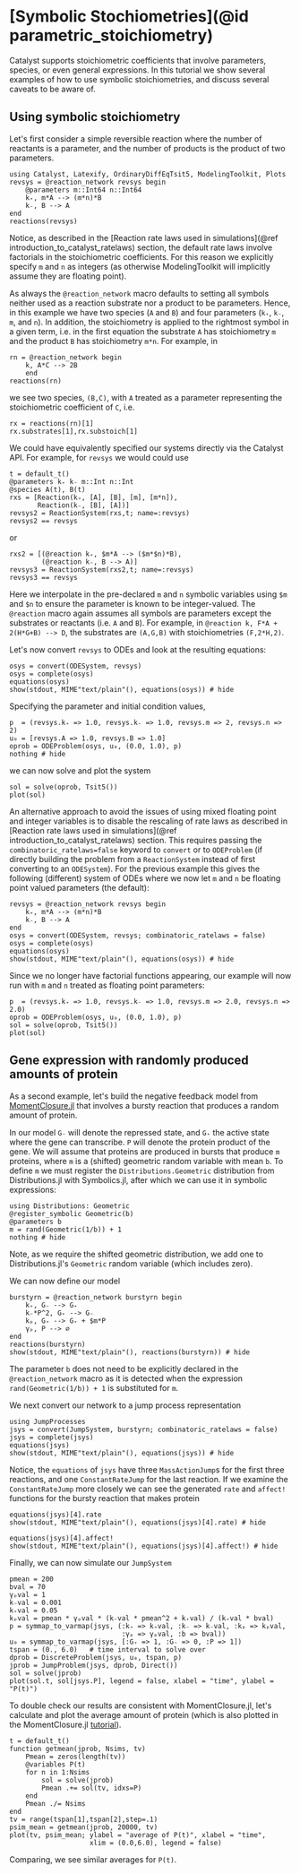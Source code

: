 # [Symbolic Stochiometries](@id parametric_stoichiometry)
Catalyst supports stoichiometric coefficients that involve parameters, species,
or even general expressions. In this tutorial we show several examples of how to
use symbolic stoichiometries, and discuss several caveats to be aware of.

## Using symbolic stoichiometry
Let's first consider a simple reversible reaction where the number of reactants
is a parameter, and the number of products is the product of two parameters.
```@example s1
using Catalyst, Latexify, OrdinaryDiffEqTsit5, ModelingToolkit, Plots
revsys = @reaction_network revsys begin
    @parameters m::Int64 n::Int64
    k₊, m*A --> (m*n)*B
    k₋, B --> A
end
reactions(revsys)
```
Notice, as described in the [Reaction rate laws used in simulations](@ref introduction_to_catalyst_ratelaws)
section, the default rate laws involve factorials in the stoichiometric
coefficients. For this reason we explicitly specify `m` and `n` as integers (as
otherwise ModelingToolkit will implicitly assume they are floating point).

As always the `@reaction_network` macro defaults to setting all symbols
neither used as a reaction substrate nor a product to be parameters. Hence, in
this example we have two species (`A` and `B`) and four parameters (`k₊`, `k₋`,
`m`, and `n`). In addition, the stoichiometry is applied to the rightmost symbol
in a given term, i.e. in the first equation the substrate `A` has stoichiometry
`m` and the product `B` has stoichiometry `m*n`. For example, in
```@example s1
rn = @reaction_network begin
    k, A*C --> 2B
    end
reactions(rn)
```
we see two species, `(B,C)`, with `A` treated as a parameter representing the
stoichiometric coefficient of `C`, i.e.
```@example s1
rx = reactions(rn)[1]
rx.substrates[1],rx.substoich[1]
```
We could have equivalently specified our systems directly via the Catalyst
API. For example, for `revsys` we would could use
```@example s1
t = default_t()
@parameters k₊ k₋ m::Int n::Int
@species A(t), B(t)
rxs = [Reaction(k₊, [A], [B], [m], [m*n]),
       Reaction(k₋, [B], [A])]
revsys2 = ReactionSystem(rxs,t; name=:revsys)
revsys2 == revsys
```
or
```@example s1
rxs2 = [(@reaction k₊, $m*A --> ($m*$n)*B),
        (@reaction k₋, B --> A)]
revsys3 = ReactionSystem(rxs2,t; name=:revsys)
revsys3 == revsys
```
Here we interpolate in the pre-declared `m` and `n` symbolic variables using `$m` and `$n` to ensure the parameter is known to be integer-valued. The `@reaction` macro again assumes all symbols are parameters except the
substrates or reactants (i.e. `A` and `B`). For example, in
`@reaction k, F*A + 2(H*G+B) --> D`, the substrates are `(A,G,B)` with
stoichiometries `(F,2*H,2)`.

Let's now convert `revsys` to ODEs and look at the resulting equations:
```@example s1
osys = convert(ODESystem, revsys)
osys = complete(osys)
equations(osys)
show(stdout, MIME"text/plain"(), equations(osys)) # hide
```
Specifying the parameter and initial condition values,
```@example s1
p  = (revsys.k₊ => 1.0, revsys.k₋ => 1.0, revsys.m => 2, revsys.n => 2)
u₀ = [revsys.A => 1.0, revsys.B => 1.0]
oprob = ODEProblem(osys, u₀, (0.0, 1.0), p)
nothing # hide
```
we can now solve and plot the system
```@example s1
sol = solve(oprob, Tsit5())
plot(sol)
```

An alternative approach to avoid the issues of using mixed floating point and
integer variables is to disable the rescaling of rate laws as described in
[Reaction rate laws used in simulations](@ref introduction_to_catalyst_ratelaws)
section. This requires passing the `combinatoric_ratelaws=false` keyword to
`convert` or to `ODEProblem` (if directly building the problem from a
`ReactionSystem` instead of first converting to an `ODESystem`). For the
previous example this gives the following (different) system of ODEs where we
now let `m` and `n` be floating point valued parameters (the default):
```@example s1
revsys = @reaction_network revsys begin
    k₊, m*A --> (m*n)*B
    k₋, B --> A
end
osys = convert(ODESystem, revsys; combinatoric_ratelaws = false)
osys = complete(osys)
equations(osys)
show(stdout, MIME"text/plain"(), equations(osys)) # hide
```
Since we no longer have factorial functions appearing, our example will now run
with `m` and `n` treated as floating point parameters:
```@example s1
p  = (revsys.k₊ => 1.0, revsys.k₋ => 1.0, revsys.m => 2.0, revsys.n => 2.0)
oprob = ODEProblem(osys, u₀, (0.0, 1.0), p)
sol = solve(oprob, Tsit5())
plot(sol)
```

## Gene expression with randomly produced amounts of protein
As a second example, let's build the negative feedback model from
[MomentClosure.jl](https://augustinas1.github.io/MomentClosure.jl/dev/tutorials/geometric_reactions+conditional_closures/)
that involves a bursty reaction that produces a random amount of protein.

In our model `G₋` will denote the repressed state, and `G₊` the active state
where the gene can transcribe. `P` will denote the protein product of the gene.
We will assume that proteins are produced in bursts that produce `m` proteins,
where `m` is a (shifted) geometric random variable with mean `b`. To define `m`
we must register the `Distributions.Geometric` distribution from
Distributions.jl with Symbolics.jl, after which we can use it in symbolic
expressions:
```@example s1
using Distributions: Geometric
@register_symbolic Geometric(b)
@parameters b
m = rand(Geometric(1/b)) + 1
nothing # hide
```
Note, as we require the shifted geometric distribution, we add one to
Distributions.jl's `Geometric` random variable (which includes zero).

We can now define our model
```@example s1
burstyrn = @reaction_network burstyrn begin
    k₊, G₋ --> G₊
    k₋*P^2, G₊ --> G₋
    kₚ, G₊ --> G₊ + $m*P
    γₚ, P --> ∅
end
reactions(burstyrn)
show(stdout, MIME"text/plain"(), reactions(burstyrn)) # hide
```
The parameter `b` does not need to be explicitly declared in the
`@reaction_network` macro as it is detected when the expression
`rand(Geometric(1/b)) + 1` is substituted for `m`.

We next convert our network to a jump process representation
```@example s1
using JumpProcesses
jsys = convert(JumpSystem, burstyrn; combinatoric_ratelaws = false)
jsys = complete(jsys)
equations(jsys)
show(stdout, MIME"text/plain"(), equations(jsys)) # hide
```
Notice, the `equations` of `jsys` have three `MassActionJump`s for the first
three reactions, and one `ConstantRateJump` for the last reaction. If we examine
the `ConstantRateJump` more closely we can see the generated `rate` and
`affect!` functions for the bursty reaction that makes protein
```@example s1
equations(jsys)[4].rate
show(stdout, MIME"text/plain"(), equations(jsys)[4].rate) # hide
```
```@example s1
equations(jsys)[4].affect!
show(stdout, MIME"text/plain"(), equations(jsys)[4].affect!) # hide
```
Finally, we can now simulate our `JumpSystem`
```@example s1
pmean = 200
bval = 70
γₚval = 1
k₋val = 0.001
k₊val = 0.05
kₚval = pmean * γₚval * (k₋val * pmean^2 + k₊val) / (k₊val * bval)
p = symmap_to_varmap(jsys, (:k₊ => k₊val, :k₋ => k₋val, :kₚ => kₚval,
                            :γₚ => γₚval, :b => bval))
u₀ = symmap_to_varmap(jsys, [:G₊ => 1, :G₋ => 0, :P => 1])
tspan = (0., 6.0)   # time interval to solve over
dprob = DiscreteProblem(jsys, u₀, tspan, p)
jprob = JumpProblem(jsys, dprob, Direct())
sol = solve(jprob)
plot(sol.t, sol[jsys.P], legend = false, xlabel = "time", ylabel = "P(t)")
```
To double check our results are consistent with MomentClosure.jl, let's
calculate and plot the average amount of protein (which is also plotted in the
MomentClosure.jl
[tutorial](https://augustinas1.github.io/MomentClosure.jl/dev/tutorials/geometric_reactions+conditional_closures/)).
```@example s1
t = default_t()
function getmean(jprob, Nsims, tv)
    Pmean = zeros(length(tv))
    @variables P(t)
    for n in 1:Nsims
        sol = solve(jprob)
        Pmean .+= sol(tv, idxs=P)
    end
    Pmean ./= Nsims
end
tv = range(tspan[1],tspan[2],step=.1)
psim_mean = getmean(jprob, 20000, tv)
plot(tv, psim_mean; ylabel = "average of P(t)", xlabel = "time",
                    xlim = (0.0,6.0), legend = false)
```
Comparing, we see similar averages for `P(t)`.

